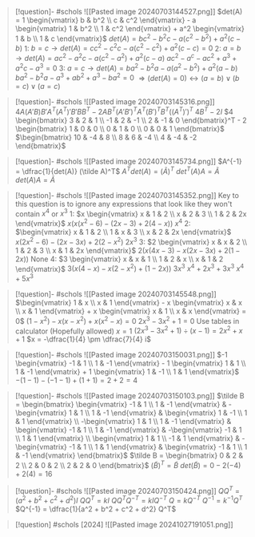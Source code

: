 
> [!question]- #schols ![[Pasted image 20240703144527.png]]
> $det(A) = 1 \begin{vmatrix} b & b^2 \\ c & c^2 \end{vmatrix} - a \begin{vmatrix} 1 & b^2 \\ 1 & c^2 \end{vmatrix} + a^2 \begin{vmatrix} 1 & b \\ 1 & c \end{vmatrix}$
> $det(A) = b c^2 - b^2 c - a (c^2 - b^2) + a^2 (c - b)$
> 1: $b = c \to det(A) = c c^2 - c^2 c - a(c^2 - c^2) + a^2 (c - c) = 0$
> 2: $a = b \to det(A) =  a c^2 - a^2 c - a(c^2 - a^2) + a^2 (c - a)$
> $ac^2 - a^c - ac^2 + a^3 + a^2 c - a^3 = 0$
> 3: $a = c \to det(A) = b a^2 - b^2 a - a(a^2 - b^2) + a^2 (a - b)$
> $b a^2 - b^2 a - a^3 + a b^2 + a^3 - ba^2 = 0$
> $\Rightarrow (det(A) = 0) \leftrightarrow (a = b) \lor (b = c) \lor (a = c)$

> [!question]- #schols ![[Pasted image 20240703145316.png]]
> $4A (A' B) B' A^T (A^T)' B' B B^T - 2A B^T (A' B')^T A^T (B')^T B^T ((A^T)')^T$
> $4 B^T - 2 I$
> $4 \begin{bmatrix} 3 & 2 & 1 \\ -1 & 2 & -1 \\ 2 & -1 & 0 \end{bmatrix}^T - 2 \begin{bmatrix} 1 & 0 & 0 \\ 0 & 1 & 0 \\ 0 & 0 & 1 \end{bmatrix}$
> $\begin{bmatrix} 10 & -4 & 8 \\ 8 & 6 & -4 \\ 4 & -4 & -2 \end{bmatrix}$

> [!question]- #schols ![[Pasted image 20240703145734.png]]
> $A^{-1} = \dfrac{1}{det(A)} (\tilde A)^T$
> $A^T det(A) = (\tilde A)^T$
> $det^T (A) A = \tilde A$
> $det(A) A = \tilde A$

> [!question]- #schols ![[Pasted image 20240703145352.png]]
> Key to this question is to ignore any expressions that look like they won't contain $x^4$ or $x^3$
> 1: $x \begin{vmatrix} x & 1 & 2 \\ x & 2 & 3 \\ 1 & 2 & 2x \end{vmatrix}$
> $x(x(x^2 - 6) - (2x - 3) + 2(4 - x))$
> $x^4$
> 2: $\begin{vmatrix} x & 1 & 2 \\ 1 & x & 3 \\ x & 2 & 2x \end{vmatrix}$
> $x(2x^2 - 6) - (2x - 3x) + 2(2 - x^2)$
> $2x^3$
> 3: $2 \begin{vmatrix} x & x & 2 \\ 1 & 2 & 3 \\ x & 1 & 2x \end{vmatrix}$
> $2(x(4x - 3) - x(2x - 3x) + 2(1-2x))$
> None
> 4: $3 \begin{vmatrix} x & x & 1 \\ 1 & 2 & x \\ x & 1 & 2 \end{vmatrix}$
> $3(x(4 - x) - x(2-x^2) + (1-2x))$
> $3x^3$
> $x^4 + 2x^3 + 3x^3$
> $x^4 + 5x^3$

> [!question]- #schols  ![[Pasted image 20240703145548.png]]
> $\begin{vmatrix} 1 & x \\ x & 1 \end{vmatrix} - x \begin{vmatrix} x & x \\ x & 1 \end{vmatrix} + x \begin{vmatrix} x & 1 \\ x & x \end{vmatrix} = 0$
> $(1 - x^2) - x(x - x^2) + x(x^2 - x) = 0$
> $2x^3 - 3x^2 + 1 = 0$
> Use tables in calculator (Hopefully allowed)
> $x = 1$
> $(2x^3 - 3x^2 + 1) \div (x - 1) = 2x^2 + x + 1$
> $x = -\dfrac{1}{4} \pm \dfrac{7}{4} i$

> [!question]- #schols ![[Pasted image 20240703150031.png]]
> $-1 \begin{vmatrix} -1 & 1 \\ 1 & -1 \end{vmatrix} - 1 \begin{vmatrix} 1 & 1 \\ 1 & -1 \end{vmatrix} + 1 \begin{vmatrix} 1 & -1 \\ 1 & 1 \end{vmatrix}$
> $-(1-1) - (-1-1) + (1+1) = 2 + 2 = 4$

> [!question]- #schols  ![[Pasted image 20240703150103.png]]
> $\tilde B = \begin{bmatrix} \begin{vmatrix} -1 & 1 \\ 1 & -1 \end{vmatrix} & -\begin{vmatrix} 1 & 1 \\ 1 & -1 \end{vmatrix} & \begin{vmatrix} 1 & -1 \\ 1 & 1 \end{vmatrix} \\ -\begin{vmatrix} 1 & 1 \\ 1 & -1 \end{vmatrix}  & \begin{vmatrix} -1 & 1 \\ 1 & -1 \end{vmatrix} & -\begin{vmatrix} -1 & 1 \\ 1 & 1 \end{vmatrix} \\ \begin{vmatrix} 1 & 1 \\ -1 & 1 \end{vmatrix} & -\begin{vmatrix} -1 & 1 \\ 1 & 1 \end{vmatrix} & \begin{vmatrix} -1 & 1 \\ 1 & -1 \end{vmatrix} \end{bmatrix}$
> $\tilde B = \begin{bmatrix} 0 & 2 & 2 \\ 2 & 0 & 2 \\ 2 & 2 & 0 \end{bmatrix}$
> $(\tilde B )^T = \tilde B$
> $det(\tilde B) = 0 - 2(-4) + 2(4) = 16$

> [!question]- #schols  ![[Pasted image 20240703150424.png]]
> $Q Q^T = (a^2 + b^2 + c^2 + d^2) I$
> $Q Q^T = kI$
> $Q Q^T Q^{-T} = kI Q^{-T}$
> $Q = k Q^{-T}$
> $Q^{-1} = k^{-1} Q^T$
> $Q^{-1} = \dfrac{1}{a^2 + b^2 + c^2 + d^2} Q^T$

> [!question] #schols [2024] ![[Pasted image 20241027191051.png]]

